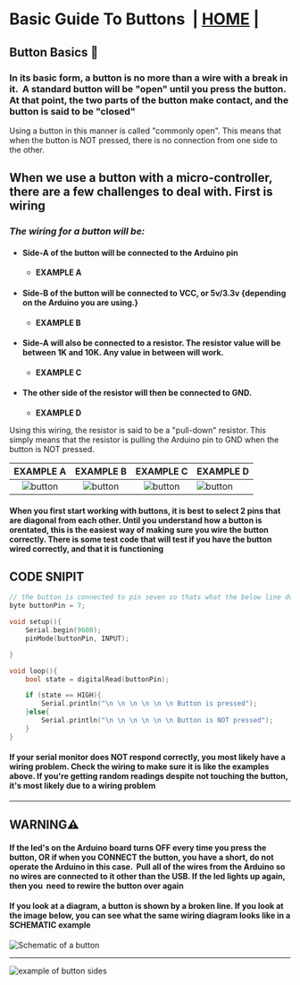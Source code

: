 # Basic Guide To Buttons  | [HOME](README.md) |

## Button Basics 🔲


### In its basic form, a button is no more than a wire with a break in it.  A standard button will be "open" until you press the button. At that point, the two parts of the button make contact, and the button is said to be "closed"

Using a button in this manner is called "commonly open". This means that when the button is NOT pressed, there is no connection from one side to the other.

## When we use a button with a micro-controller, there are a few challenges to deal with. First is wiring

### *The wiring for a button will be:*

- #### Side-A of the button will be connected to the Arduino pin
  - **EXAMPLE A**
- #### Side-B of the button will be connected to VCC, or 5v/3.3v {depending on the Arduino you are using.}
  - **EXAMPLE B**
- #### Side-A will also be connected to a resistor. The resistor value will be between 1K and 10K. Any value in between will work.
  - **EXAMPLE C**
- #### The other side of the resistor will then be connected to GND.
  - **EXAMPLE D**

Using this wiring, the resistor is said to be a "pull-down" resistor. This simply means that the resistor is pulling the Arduino pin to GND when the button is NOT pressed.


|                             EXAMPLE A                              |                                  EXAMPLE B                                   |                                  EXAMPLE C                                  | EXAMPLE D                                                                       |
| :----------------------------------------------------------------: | :--------------------------------------------------------------------------: | :-------------------------------------------------------------------------: | ------------------------------------------------------------------------------- |
| ![button](images/buttons/button-1B.png "example of wiring side A") | ![button](images/buttons/button-1C.png "example of wiring on button side B") | ![button](images/buttons/button-1D.png "Example of wiring resistor side A") | ![button](images/buttons/button-1E.png " final wiring of gnd wire to resistor") |


#### When you first start working with buttons, it is best to select 2 pins that are diagonal from each other. Until you understand how a button is orentated, this is the easiest way of making sure you wire the button correctly. There is some test code that will test if you have the button wired correctly, and that it is functioning

## CODE SNIPIT


```cpp
// the button is connected to pin seven so thats what the below line does.
byte buttonPin = 7;

void setup(){
    Serial.begin(9600);
    pinMode(buttonPin, INPUT);

}

void loop(){
    bool state = digitalRead(buttonPin);

    if (state == HIGH){
        Serial.println("\n \n \n \n \n \n Button is pressed");
    }else{
        Serial.println("\n \n \n \n \n \n Button is NOT pressed");
    }
}
```


#### If your serial monitor does NOT respond correctly, you most likely have a wiring problem. Check the wiring to make sure it is like the examples above. If you're getting random readings despite not touching the button, it's most likely due to a wiring problem


---

## **WARNING**⚠️

#### If the led's on the Arduino board turns OFF every time you press the button, OR if when you CONNECT the button, you have a short, do not operate the Arduino in this case.  Pull all of the wires from the Arduino so no wires are connected to it other than the USB. If the led lights up again, then you  need to rewire the button over again

#### If you look at a diagram, a button is shown by a broken line. If you look at the image below, you can see what the same wiring diagram looks like in a SCHEMATIC example

![Schematic of a button](images/buttons/buttonSchmatic.png "schematic of a button")

---

![example of button sides](images/buttons/button-A.png "example of the sides of a button")